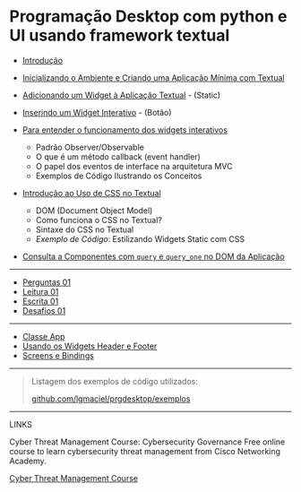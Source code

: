 # Programação Desktop com python e UI usando framework textual

- [Introdução](introducao.md)
- [Inicializando o Ambiente e Criando uma Aplicação Mínima com Textual](inicializacao.md)
- [Adicionando um Widget à Aplicação Textual](adicionar-widget.md) - (Static)
- [Inserindo um Widget Interativo](widget-interativo.md) - (Botão)
- [Para entender o funcionamento dos widgets interativos](mvc-e-padroes.md)
    - Padrão Observer/Observable 
    - O que é um método callback (event handler)
    - O papel dos eventos de interface na arquitetura MVC
    - Exemplos de Código Ilustrando os Conceitos
- [Introdução ao Uso de CSS no Textual](intro-css-textual.md)
    - DOM (Document Object Model)
    - Como funciona o CSS no Textual?
    - Sintaxe do CSS no Textual
    - *Exemplo de Código*: Estilizando Widgets Static com CSS

- [Consulta a Componentes com `query` e `query_one` no DOM da Aplicação](consulta-DOM.md)

---

- [Perguntas 01](ex-perguntas-01.md)
- [Leitura 01](ex-leitura-01.md)
- [Escrita 01](ex-escrita-01.md)
- [Desafios 01](ex-desafios-01.md)

--- 

- [Classe App](classe-app.md)
- [Usando os Widgets Header e Footer](widgets-header-footer.md)
- [Screens e Bindings](screens-e-bindings.md)

---
> Listagem dos exemplos de código utilizados:
> 
> [github.com/lgmaciel/prgdesktop/exemplos](https://github.com/lgmaciel/prgdesktop/tree/main/exemplos)


---

LINKS

Cyber Threat Management Course: Cybersecurity Governance
Free online course to learn cybersecurity threat management from Cisco Networking Academy.

[Cyber Threat Management Course](https://www.netacad.com/courses/cyber-threat-management?courseLang=pt-BR&instance_id=d2ca3196-fc27-4252-b036-3b14e9e20b8e)